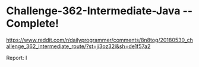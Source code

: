 # Challenge-362-Intermediate-Java -- Complete!

https://www.reddit.com/r/dailyprogrammer/comments/8n8tog/20180530_challenge_362_intermediate_route/?st=ji3oz32i&sh=de1f57a2

Report:
I 
